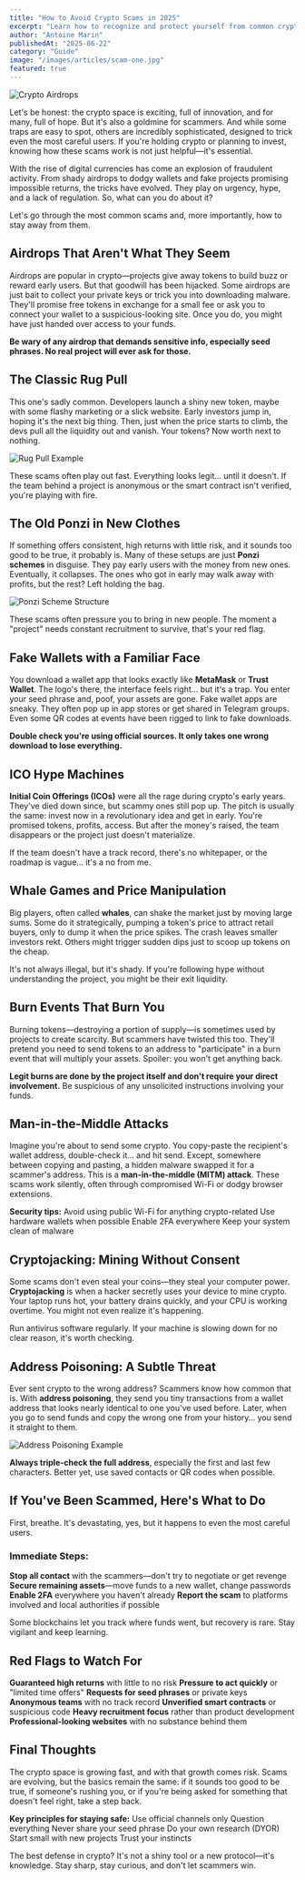 ```yaml
---
title: "How to Avoid Crypto Scams in 2025"
excerpt: "Learn how to recognize and protect yourself from common crypto scams like rug pulls, fake wallets, phishing, Ponzi schemes and more. Stay safe in Web3."
author: "Antoine Marin"
publishedAt: "2025-06-22"
category: "Guide"
image: "/images/articles/scam-one.jpg"
featured: true
---
```


![Crypto Airdrops](/images/articles/scam-one.jpg)

Let's be honest: the crypto space is exciting, full of innovation, and for many, full of hope. But it's also a goldmine for scammers. And while some traps are easy to spot, others are incredibly sophisticated, designed to trick even the most careful users. If you're holding crypto or planning to invest, knowing how these scams work is not just helpful—it's essential.

With the rise of digital currencies has come an explosion of fraudulent activity. From shady airdrops to dodgy wallets and fake projects promising impossible returns, the tricks have evolved. They play on urgency, hype, and a lack of regulation. So, what can you do about it?

Let's go through the most common scams and, more importantly, how to stay away from them.

## Airdrops That Aren't What They Seem

Airdrops are popular in crypto—projects give away tokens to build buzz or reward early users. But that goodwill has been hijacked. Some airdrops are just bait to collect your private keys or trick you into downloading malware. They'll promise free tokens in exchange for a small fee or ask you to connect your wallet to a suspicious-looking site. Once you do, you might have just handed over access to your funds.

**Be wary of any airdrop that demands sensitive info, especially seed phrases. No real project will ever ask for those.**

## The Classic Rug Pull

This one's sadly common. Developers launch a shiny new token, maybe with some flashy marketing or a slick website. Early investors jump in, hoping it's the next big thing. Then, just when the price starts to climb, the devs pull all the liquidity out and vanish. Your tokens? Now worth next to nothing.

![Rug Pull Example](/images/articles/scam-two.jpg)

These scams often play out fast. Everything looks legit… until it doesn't. If the team behind a project is anonymous or the smart contract isn't verified, you're playing with fire.

## The Old Ponzi in New Clothes

If something offers consistent, high returns with little risk, and it sounds too good to be true, it probably is. Many of these setups are just **Ponzi schemes** in disguise. They pay early users with the money from new ones. Eventually, it collapses. The ones who got in early may walk away with profits, but the rest? Left holding the bag.

![Ponzi Scheme Structure](/images/articles/scam-three.jpg)

These scams often pressure you to bring in new people. The moment a "project" needs constant recruitment to survive, that's your red flag.

## Fake Wallets with a Familiar Face

You download a wallet app that looks exactly like **MetaMask** or **Trust Wallet**. The logo's there, the interface feels right… but it's a trap. You enter your seed phrase and, poof, your assets are gone. Fake wallet apps are sneaky. They often pop up in app stores or get shared in Telegram groups. Even some QR codes at events have been rigged to link to fake downloads.

**Double check you're using official sources. It only takes one wrong download to lose everything.**

## ICO Hype Machines

**Initial Coin Offerings (ICOs)** were all the rage during crypto's early years. They've died down since, but scammy ones still pop up. The pitch is usually the same: invest now in a revolutionary idea and get in early. You're promised tokens, profits, access. But after the money's raised, the team disappears or the project just doesn't materialize.

If the team doesn't have a track record, there's no whitepaper, or the roadmap is vague… it's a no from me.

## Whale Games and Price Manipulation

Big players, often called **whales**, can shake the market just by moving large sums. Some do it strategically, pumping a token's price to attract retail buyers, only to dump it when the price spikes. The crash leaves smaller investors rekt. Others might trigger sudden dips just to scoop up tokens on the cheap.

It's not always illegal, but it's shady. If you're following hype without understanding the project, you might be their exit liquidity.

## Burn Events That Burn You

Burning tokens—destroying a portion of supply—is sometimes used by projects to create scarcity. But scammers have twisted this too. They'll pretend you need to send tokens to an address to "participate" in a burn event that will multiply your assets. Spoiler: you won't get anything back.

**Legit burns are done by the project itself and don't require your direct involvement.** Be suspicious of any unsolicited instructions involving your funds.

## Man-in-the-Middle Attacks

Imagine you're about to send some crypto. You copy-paste the recipient's wallet address, double-check it… and hit send. Except, somewhere between copying and pasting, a hidden malware swapped it for a scammer's address. This is a **man-in-the-middle (MITM) attack**. These scams work silently, often through compromised Wi-Fi or dodgy browser extensions.

**Security tips:**
Avoid using public Wi-Fi for anything crypto-related
Use hardware wallets when possible
Enable 2FA everywhere
Keep your system clean of malware

## Cryptojacking: Mining Without Consent

Some scams don't even steal your coins—they steal your computer power. **Cryptojacking** is when a hacker secretly uses your device to mine crypto. Your laptop runs hot, your battery drains quickly, and your CPU is working overtime. You might not even realize it's happening.

Run antivirus software regularly. If your machine is slowing down for no clear reason, it's worth checking.

## Address Poisoning: A Subtle Threat

Ever sent crypto to the wrong address? Scammers know how common that is. With **address poisoning**, they send you tiny transactions from a wallet address that looks nearly identical to one you've used before. Later, when you go to send funds and copy the wrong one from your history… you send it straight to them.

![Address Poisoning Example](/images/articles/scam-four.jpg)

**Always triple-check the full address**, especially the first and last few characters. Better yet, use saved contacts or QR codes when possible.

## If You've Been Scammed, Here's What to Do

First, breathe. It's devastating, yes, but it happens to even the most careful users.

### Immediate Steps:

**Stop all contact** with the scammers—don't try to negotiate or get revenge
**Secure remaining assets**—move funds to a new wallet, change passwords
**Enable 2FA** everywhere you haven't already
**Report the scam** to platforms involved and local authorities if possible

Some blockchains let you track where funds went, but recovery is rare. Stay vigilant and keep learning.

## Red Flags to Watch For

**Guaranteed high returns** with little to no risk
**Pressure to act quickly** or "limited time offers"
**Requests for seed phrases** or private keys
**Anonymous teams** with no track record
**Unverified smart contracts** or suspicious code
**Heavy recruitment focus** rather than product development
**Professional-looking websites** with no substance behind them

## Final Thoughts

The crypto space is growing fast, and with that growth comes risk. Scams are evolving, but the basics remain the same: if it sounds too good to be true, if someone's rushing you, or if you're being asked for something that doesn't feel right, take a step back.

**Key principles for staying safe:**
Use official channels only
Question everything
Never share your seed phrase
Do your own research (DYOR)
Start small with new projects
Trust your instincts

The best defense in crypto? It's not a shiny tool or a new protocol—it's knowledge. Stay sharp, stay curious, and don't let scammers win.
